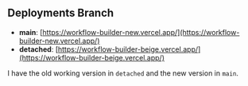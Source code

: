 ## Deployments Branch

- **main**: [https://workflow-builder-new.vercel.app/](https://workflow-builder-new.vercel.app/)
- **detached**: [https://workflow-builder-beige.vercel.app/](https://workflow-builder-beige.vercel.app/)

I have the old working version in `detached` and the new version in `main`.
